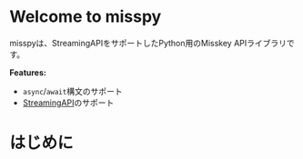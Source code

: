 # Welcome to misspy

misspyは、StreamingAPIをサポートしたPython用のMisskey APIライブラリです。

**Features:**

- `async`/`await`構文のサポート
- [StreamingAPI](https://misskey-hub.net/docs/api/streaming)のサポート

# はじめに